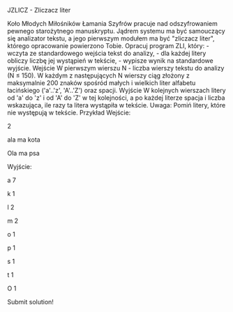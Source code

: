 







JZLICZ - Zliczacz liter





Koło Młodych Miłośników Łamania Szyfrów pracuje nad odszyfrowaniem pewnego starożytnego manuskryptu. Jądrem systemu ma być samouczący się analizator tekstu, a jego pierwszym modułem ma być "zliczacz liter", którego opracowanie powierzono Tobie.
Opracuj program ZLI, który: - wczyta ze standardowego wejścia tekst do analizy, - dla każdej litery obliczy liczbę jej wystąpień w tekście, - wypisze wynik na standardowe wyjście.
Wejście
W pierwszym wierszu N - liczba wierszy tekstu do analizy (N ≤ 150). W każdym z następujących N wierszy ciąg złożony z maksymalnie 200 znaków spośród małych i wielkich liter alfabetu łacińskiego ('a'..'z', 'A'..'Z') oraz spacji.
Wyjście
W kolejnych wierszach litery od 'a' do 'z' i od 'A' do 'Z' w tej kolejności, a po każdej literze spacja i liczba wskazująca, ile razy ta litera wystąpiła w tekście.
Uwaga: Pomiń litery, które nie występują w tekście.
Przykład
Wejście:
2
ala ma kota
Ola ma psa

Wyjście:
a 7
k 1
l 2
m 2
o 1
p 1
s 1
t 1
O 1


 Submit solution!


